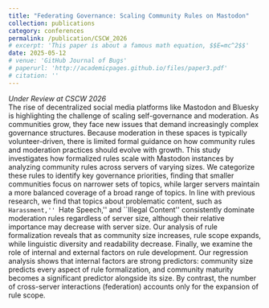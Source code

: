 ```yaml
---
title: "Federating Governance: Scaling Community Rules on Mastodon"
collection: publications
category: conferences
permalink: /publication/CSCW_2026
# excerpt: 'This paper is about a famous math equation, $$E=mc^2$$'
date: 2025-05-12
# venue: 'GitHub Journal of Bugs'
# paperurl: 'http://academicpages.github.io/files/paper3.pdf'
# citation: ''
---
```


*Under Review at CSCW 2026*
<br>
The rise of decentralized social media platforms like Mastodon and Bluesky is highlighting the challenge of scaling self-governance and moderation. As communities grow, they face new issues that demand increasingly complex governance structures. Because moderation in these spaces is typically volunteer-driven, there is limited formal guidance on how community rules and moderation practices should evolve with growth. This study investigates how formalized rules scale with Mastodon instances by analyzing community rules across servers of varying sizes. We categorize these rules to identify key governance priorities, finding that smaller communities focus on narrower sets of topics, while larger servers maintain a more balanced coverage of a broad range of topics. In line with previous research, we find that topics about problematic content, such as ``Harassment,'' ``Hate Speech,'' and ``Illegal Content'' consistently dominate moderation rules regardless of server size, although their relative importance may decrease with server size. Our analysis of rule formalization reveals that as community size increases, rule scope expands, while linguistic diversity and readability decrease. Finally, we examine the role of internal and external factors on rule development. Our regression analysis shows that internal factors are strong predictors: community size predicts every aspect of rule formalization, and community maturity becomes a significant predictor alongside its size. By contrast, the number of cross-server interactions (federation) accounts only for the expansion of rule scope.